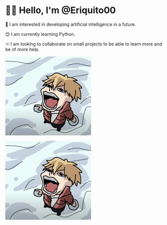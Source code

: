 # 🙋‍♂️ Hello, I'm @Eriquito00

💟 I am interested in developing artificial intelligence in a future.

😊 I am currently learning Python.

♾️ I am looking to collaborate on small projects to be able to learn more and be of more help.

![Foto](https://raw.githubusercontent.com/Eriquito00/Eriquito00/main/img/inicio.png)

[![Increíble Video](https://raw.githubusercontent.com/Eriquito00/Eriquito00/main/img/inicio.png)](https://www.youtube.com/watch?v=FQS992Jj0Mg&ab_channel=drgzn)
